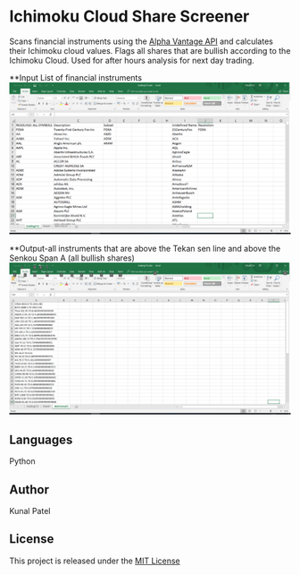 # Ichimoku Cloud Share Screener
Scans financial instruments using the [Alpha Vantage API](https://www.alphavantage.co/) and calculates their Ichimoku cloud values. 
Flags all shares that are bullish according to the Ichimoku Cloud.
Used for after hours analysis for next day trading.

**Input
List of financial instruments
![Screenshot](https://github.com/kpatel122/Ichimoku-Cloud-Share-Screener/blob/master/Images/input.png)

**Output-all instruments that are above the Tekan sen line and above the Senkou Span A (all bullish shares)
![Screenshot](https://github.com/kpatel122/Ichimoku-Cloud-Share-Screener/blob/master/Images/output.png)

## Languages
Python

## Author
Kunal Patel

## License
This project is released under the [MIT License](https://opensource.org/licenses/MIT) 

